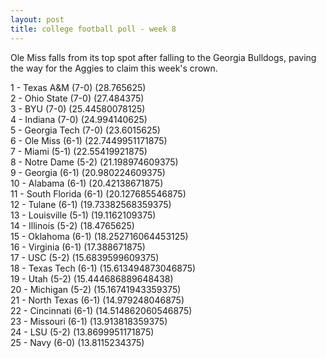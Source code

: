 ```yaml
---
layout: post
title: college football poll - week 8
---
```


Ole Miss falls from its top spot after falling to the Georgia Bulldogs, paving the way for the Aggies to claim this week's crown.

1 - Texas A&M (7-0) (28.765625)  
2 - Ohio State (7-0) (27.484375)  
3 - BYU (7-0) (25.44580078125)  
4 - Indiana (7-0) (24.994140625)  
5 - Georgia Tech (7-0) (23.6015625)  
6 - Ole Miss (6-1) (22.7449951171875)  
7 - Miami (5-1) (22.55419921875)  
8 - Notre Dame (5-2) (21.198974609375)  
9 - Georgia (6-1) (20.980224609375)  
10 - Alabama (6-1) (20.42138671875)  
11 - South Florida (6-1) (20.127685546875)  
12 - Tulane (6-1) (19.73382568359375)  
13 - Louisville (5-1) (19.1162109375)  
14 - Illinois (5-2) (18.4765625)  
15 - Oklahoma (6-1) (18.252716064453125)  
16 - Virginia (6-1) (17.388671875)  
17 - USC (5-2) (15.6839599609375)  
18 - Texas Tech (6-1) (15.613494873046875)  
19 - Utah (5-2) (15.444686889648438)  
20 - Michigan (5-2) (15.16741943359375)  
21 - North Texas (6-1) (14.979248046875)  
22 - Cincinnati (6-1) (14.514862060546875)  
23 - Missouri (6-1) (13.913818359375)  
24 - LSU (5-2) (13.8699951171875)  
25 - Navy (6-0) (13.8115234375)  
